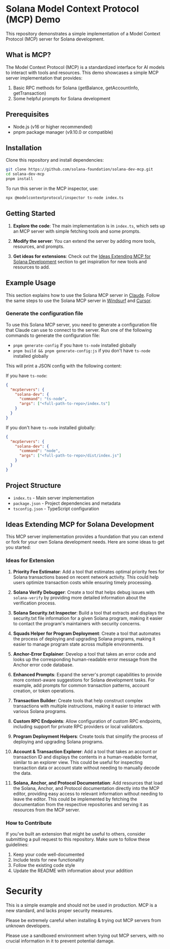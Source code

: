 # Solana Model Context Protocol (MCP) Demo

This repository demonstrates a simple implementation of a Model Context Protocol (MCP) server for Solana development.

## What is MCP?

The Model Context Protocol (MCP) is a standardized interface for AI models to interact with tools and resources. This demo showcases a simple MCP server implementation that provides:

1. Basic RPC methods for Solana (getBalance, getAccountInfo, getTransaction)
2. Some helpful prompts for Solana development

## Prerequisites

- Node.js (v16 or higher recommended)
- pnpm package manager (v9.10.0 or compatible)

## Installation

Clone this repository and install dependencies:

```bash
git clone https://github.com/solana-foundation/solana-dev-mcp.git
cd solana-dev-mcp
pnpm install
```

To run this server in the MCP inspector, use:

```bash
npx @modelcontextprotocol/inspector ts-node index.ts
```

## Getting Started

1. **Explore the code**: The main implementation is in `index.ts`, which sets up an MCP server with simple fetching tools and some prompts.

2. **Modify the server**: You can extend the server by adding more tools, resources, and prompts.

3. **Get ideas for extensions**: Check out the [Ideas Extending MCP for Solana Development](#ideas-extending-mcp-for-solana-development) section to get inspiration for new tools and resources to add.

## Example Usage

This section explains how to use the Solana MCP server in [Claude](https://modelcontextprotocol.io/quickstart/user).
Follow the same steps to use the Solana MCP server in [Windsurf](https://docs.codeium.com/windsurf/mcp) and [Cursor](https://docs.cursor.com/context/model-context-protocol).

### Generate the configuration file

To use this Solana MCP server, you need to generate a configuration file that Claude can use to connect to the server. Run one of the following commands to generate the configuration file:

- `pnpm generate-config` if you have `ts-node` installed globally
- `pnpm build && pnpm generate-config:js` if you don't have `ts-node` installed globally

This will print a JSON config with the following content:

If you have `ts-node`:

```json
{
  "mcpServers": {
    "solana-dev": {
      "command": "ts-node",
      "args": ["<full-path-to-repo>/index.ts"]
    }
  }
}
```

If you don't have `ts-node` installed globally:

```json
{
  "mcpServers": {
    "solana-dev": {
      "command": "node",
      "args": ["<full-path-to-repo>/dist/index.js"]
    }
  }
}
```

## Project Structure

- `index.ts` - Main server implementation
- `package.json` - Project dependencies and metadata
- `tsconfig.json` - TypeScript configuration

## Ideas Extending MCP for Solana Development

This MCP server implementation provides a foundation that you can extend or fork for your own Solana development needs. Here are some ideas to get you started:

### Ideas for Extension

1. **Priority Fee Estimator**: Add a tool that estimates optimal priority fees for Solana transactions based on recent network activity. This could help users optimize transaction costs while ensuring timely processing.

2. **Solana Verify Debugger**: Create a tool that helps debug issues with `solana-verify` by providing more detailed information about the verification process.

3. **Solana Security.txt Inspector**: Build a tool that extracts and displays the security.txt file information for a given Solana program, making it easier to contact the program's maintainers with security concerns.

4. **Squads Helper for Program Deployment**: Create a tool that automates the process of deploying and upgrading Solana programs, making it easier to manage program state across multiple environments.

5. **Anchor-Error Explainer**: Develop a tool that takes an error code and looks up the corresponding human-readable error message from the Anchor error code database.

6. **Enhanced Prompts**: Expand the server's prompt capabilities to provide more context-aware suggestions for Solana development tasks. For example, add prompts for common transaction patterns, account creation, or token operations.

7. **Transaction Builder**: Create tools that help construct complex transactions with multiple instructions, making it easier to interact with various Solana programs.

8. **Custom RPC Endpoints**: Allow configuration of custom RPC endpoints, including support for private RPC providers or local validators.

9. **Program Deployment Helpers**: Create tools that simplify the process of deploying and upgrading Solana programs.

10. **Account & Transaction Explorer**: Add a tool that takes an account or transaction ID and displays the contents in a human-readable format, similar to an explorer view. This could be useful for inspecting transaction data or account state without needing to manually decode the data.

11. **Solana, Anchor, and Protocol Documentation**: Add resources that load the Solana, Anchor, and Protocol documentation directly into the MCP editor, providing easy access to relevant information without needing to leave the editor. This could be implemented by fetching the documentation from the respective repositories and serving it as resources from the MCP server.

### How to Contribute

If you've built an extension that might be useful to others, consider submitting a pull request to this repository. Make sure to follow these guidelines:

1. Keep your code well-documented
2. Include tests for new functionality
3. Follow the existing code style
4. Update the README with information about your addition

# Security

This is a simple example and should not be used in production.
MCP is a new standard, and lacks proper security measures.

Please be extremely careful when installing & trying out MCP servers
from unknown developers.

Please use a sandboxed environment when trying out MCP servers, with no crucial information in it to prevent potential damage.

